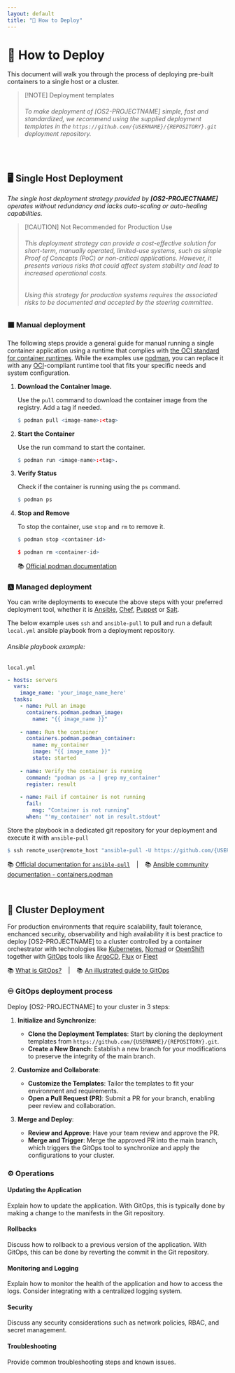 ```yaml
---
layout: default
title: "🚀 How to Deploy"
---
```


# 🚀 How to Deploy

This document will walk you through the process of deploying pre-built containers to a single host or a cluster.

>  [!NOTE] Deployment templates
> ###### To make deployment of [OS2-PROJECTNAME] simple, fast and standardized, we recommend using the supplied deployment templates in the `https://github.com/{USERNAME}/{REPOSITORY}.git` deployment repository. 

 &ensp;

## 🖥 Single Host Deployment

*The single host deployment strategy provided by **[OS2-PROJECTNAME]** operates without redundancy and lacks auto-scaling or auto-healing capabilities.*

> [!CAUTION] Not Recommended for Production Use 
> ###### This deployment strategy can provide a cost-effective solution for short-term, manually operated, limited-use systems, such as simple Proof of Concepts (PoC) or non-critical applications. However, it presents various risks that could affect system stability and lead to increased operational costs.  
> ###### Using this strategy for production systems requires the associated risks to be documented and accepted by the steering committee.


### ⬛ Manual deployment
The following steps provide a general guide for manual running a single container application using 
 a runtime that complies with [the OCI standard for container runtimes](https://opencontainers.org/). While the examples use [podman](https://podman.io), you can replace it with any [OCI](https://opencontainers.org/)-compliant runtime tool that fits your specific needs and system configuration.

1. **Download the Container Image.**

   Use the `pull` command to download the container image from the registry. Add a tag if needed. 

      ```r
      $ podman pull <image-name>:<tag>
      ```

2. **Start the Container**

    Use the run command to start the container.
   
      ```r
      $ podman run <image-name>:<tag>.
      ```

3. **Verify Status**

   Check if the container is running using the `ps` command.
      ```r
      $ podman ps
      ```

4. **Stop and Remove**

   To stop the container, use `stop` and `rm` to remove it. 
      ```r
      $ podman stop <container-id>

      $ podman rm <container-id>
      ```

   :books: [Official podman documentation](https://podman.io/docs)

### 🅰️ Managed deployment
You can write deployments to execute the above steps with your preferred deployment tool, whether it is 
[Ansible](https://www.ansible.com/), [Chef](https://www.chef.io/), [Puppet](https://puppet.com/) or [Salt](https://saltproject.io/).

The below example uses `ssh` and `ansible-pull` to pull and run a default `local.yml` ansible playbook from a deployment repository.

###### Ansible playbook example:

`local.yml`

```yaml
- hosts: servers
  vars:
    image_name: 'your_image_name_here'
  tasks:
    - name: Pull an image
      containers.podman.podman_image:
        name: "{{ image_name }}"
        
    - name: Run the container
      containers.podman.podman_container:
        name: my_container
        image: "{{ image_name }}"
        state: started
      
    - name: Verify the container is running
      command: "podman ps -a | grep my_container"
      register: result
      
    - name: Fail if container is not running
      fail:
        msg: "Container is not running"
      when: "'my_container' not in result.stdout"
```

</details>

Store the playbook in a dedicated git repository for your deployment and execute it with `ansible-pull`

```r
$ ssh remote_user@remote_host "ansible-pull -U https://github.com/{USERNAME}/{REPOSITORY}.git
```
   :books: [Official documentation for `ansible-pull`](https://docs.ansible.com/ansible/latest/cli/ansible-pull.html) &ensp; | &ensp;
   :books: [Ansible community documentation - containers.podman](https://docs.ansible.com/ansible/latest/collections/containers/podman/index.html)

 &ensp;

## 🚢 Cluster Deployment

For production environments that require scalability, fault tolerance, enchanced security, observability and high availability it is best practice to deploy [OS2-PROJECTNAME] to a cluster controlled by a container orchestrator with technologies like [Kubernetes](https://kubernetes.io/), [Nomad](https://www.hashicorp.com/products/nomad) or [OpenShift](https://www.openshift.com/) together with [GitOps](https://opengitops.dev/) tools like [ArgoCD](https://argoproj.github.io/argo-cd/), [Flux](https://fluxcd.io/) or [Fleet](ttps://rancher.com/docs/rancher/v2.x/en/deploy-across-clusters/fleet/ 
)

:books: [What is GitOps?](https://about.gitlab.com/topics/gitops/) &ensp; | &ensp;
:books: [An illustrated guide to GitOps](https://www.redhat.com/architect/illustrated-guide-gitops)


### ♾️ GitOps deployment process
Deploy [OS2-PROJECTNAME] to your cluster in 3 steps:

1. **Initialize and Synchronize**: 
   - **Clone the Deployment Templates**: Start by cloning the deployment templates from `https://github.com/{USERNAME}/{REPOSITORY}.git`.
   - **Create a New Branch**: Establish a new branch for your modifications to preserve the integrity of the main branch.

2. **Customize and Collaborate**: 
   - **Customize the Templates**: Tailor the templates to fit your environment and requirements.
   - **Open a Pull Request (PR)**: Submit a PR for your branch, enabling peer review and collaboration.

3. **Merge and Deploy**: 
   - **Review and Approve**: Have your team review and approve the PR.
   - **Merge and Trigger**: Merge the approved PR into the main branch, which triggers the GitOps tool to synchronize and apply the configurations to your cluster.

### :gear: Operations

#### Updating the Application
Explain how to update the application. With GitOps, this is typically done by making a change to the manifests in the Git repository.

#### Rollbacks
Discuss how to rollback to a previous version of the application. With GitOps, this can be done by reverting the commit in the Git repository.

#### Monitoring and Logging
Explain how to monitor the health of the application and how to access the logs. Consider integrating with a centralized logging system.

#### Security
Discuss any security considerations such as network policies, RBAC, and secret management.

#### Troubleshooting
Provide common troubleshooting steps and known issues.